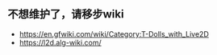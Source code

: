 不想维护了，请移步wiki
---
* https://en.gfwiki.com/wiki/Category:T-Dolls_with_Live2D
* https://l2d.alg-wiki.com/
